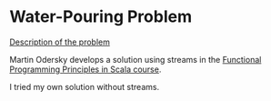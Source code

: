 Water-Pouring Problem
=====================

[Description of the problem](http://demonstrations.wolfram.com/WaterPouringProblem/)

Martin Odersky develops a solution using streams in the [Functional Programming Principles in Scala course](https://www.coursera.org/course/progfun).

I tried my own solution without streams.

